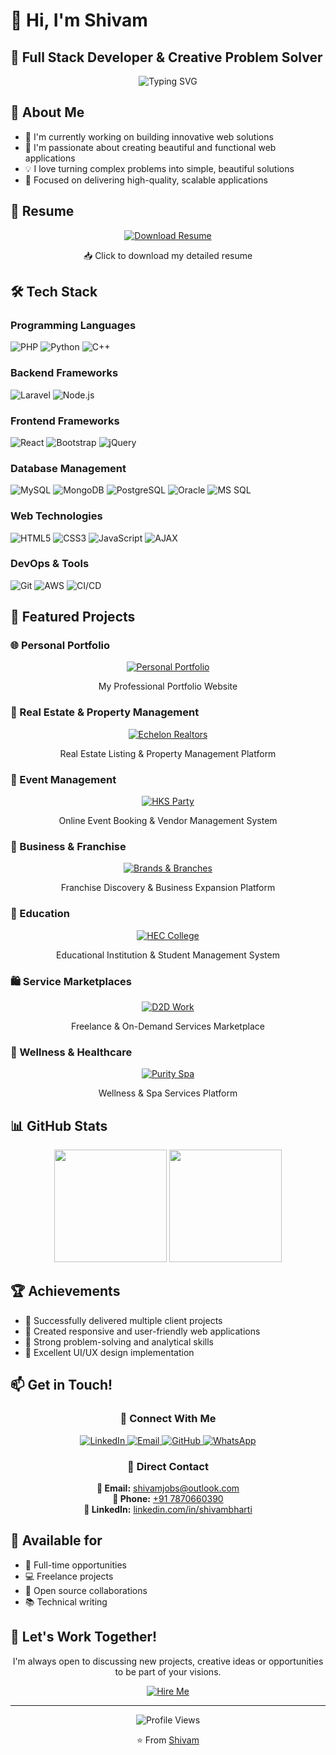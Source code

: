 # 👋 Hi, I'm Shivam

## 🚀 Full Stack Developer & Creative Problem Solver

<div align="center">
  <img src="https://readme-typing-svg.herokuapp.com?font=Fira+Code&pause=1000&color=2D9EF7&center=true&vCenter=true&width=435&lines=Passionate+Developer;Problem+Solver;Tech+Enthusiast" alt="Typing SVG" />
</div>

## 💫 About Me
- 🔭 I'm currently working on building innovative web solutions
- 🌱 I'm passionate about creating beautiful and functional web applications
- 💡 I love turning complex problems into simple, beautiful solutions
- 🎯 Focused on delivering high-quality, scalable applications

## 📄 Resume
<div align="center">
  <a href="https://github.com/theshivambharti/resume/blob/main/Shivam_Bharti_Web_developer.pdf" target="_blank">
    <img src="https://img.shields.io/badge/-Download_Resume-2D9EF7?style=for-the-badge&logo=adobe-acrobat-reader&logoColor=white" alt="Download Resume"/>
  </a>
  <p>📥 Click to download my detailed resume</p>
</div>

## 🛠️ Tech Stack

### Programming Languages
![PHP](https://img.shields.io/badge/-PHP-777BB4?style=flat-square&logo=php&logoColor=white)
![Python](https://img.shields.io/badge/-Python-3776AB?style=flat-square&logo=python&logoColor=white)
![C++](https://img.shields.io/badge/-C++-00599C?style=flat-square&logo=c%2B%2B&logoColor=white)

### Backend Frameworks
![Laravel](https://img.shields.io/badge/-Laravel-FF2D20?style=flat-square&logo=laravel&logoColor=white)
![Node.js](https://img.shields.io/badge/-Node.js-339933?style=flat-square&logo=node.js&logoColor=white)

### Frontend Frameworks
![React](https://img.shields.io/badge/-React-61DAFB?style=flat-square&logo=react&logoColor=black)
![Bootstrap](https://img.shields.io/badge/-Bootstrap-7952B3?style=flat-square&logo=bootstrap&logoColor=white)
![jQuery](https://img.shields.io/badge/-jQuery-0769AD?style=flat-square&logo=jquery&logoColor=white)

### Database Management
![MySQL](https://img.shields.io/badge/-MySQL-4479A1?style=flat-square&logo=mysql&logoColor=white)
![MongoDB](https://img.shields.io/badge/-MongoDB-47A248?style=flat-square&logo=mongodb&logoColor=white)
![PostgreSQL](https://img.shields.io/badge/-PostgreSQL-336791?style=flat-square&logo=postgresql&logoColor=white)
![Oracle](https://img.shields.io/badge/-Oracle-F80000?style=flat-square&logo=oracle&logoColor=white)
![MS SQL](https://img.shields.io/badge/-MS%20SQL-CC2927?style=flat-square&logo=microsoft-sql-server&logoColor=white)

### Web Technologies
![HTML5](https://img.shields.io/badge/-HTML5-E34F26?style=flat-square&logo=html5&logoColor=white)
![CSS3](https://img.shields.io/badge/-CSS3-1572B6?style=flat-square&logo=css3&logoColor=white)
![JavaScript](https://img.shields.io/badge/-JavaScript-F7DF1E?style=flat-square&logo=javascript&logoColor=black)
![AJAX](https://img.shields.io/badge/-AJAX-2D9EF7?style=flat-square&logo=ajax&logoColor=white)

### DevOps & Tools
![Git](https://img.shields.io/badge/-Git-F05032?style=flat-square&logo=git&logoColor=white)
![AWS](https://img.shields.io/badge/-AWS-232F3E?style=flat-square&logo=amazon-aws&logoColor=white)
![CI/CD](https://img.shields.io/badge/-CI/CD-2D9EF7?style=flat-square&logo=github-actions&logoColor=white)

## 🚀 Featured Projects

### 🌐 Personal Portfolio
<div align="center">
  <a href="https://theshivambharti.github.io/shivambharti/" target="_blank">
    <img src="https://img.shields.io/badge/-Personal_Portfolio-2D9EF7?style=for-the-badge&logo=bank&logoColor=white" alt="Personal Portfolio"/>
  </a>
  <p>My Professional Portfolio Website</p>
</div>

### 🏢 Real Estate & Property Management
<div align="center">
  <a href="https://www.echelonrealtors.com/" target="_blank">
    <img src="https://img.shields.io/badge/-Echelon_Realtors-2D9EF7?style=for-the-badge&logo=home&logoColor=white" alt="Echelon Realtors"/>
  </a>
  <p>Real Estate Listing & Property Management Platform</p>
</div>

### 🎉 Event Management
<div align="center">
  <a href="https://www.hksparty.com/" target="_blank">
    <img src="https://img.shields.io/badge/-HKS_Party-FF69B4?style=for-the-badge&logo=calendar&logoColor=white" alt="HKS Party"/>
  </a>
  <p>Online Event Booking & Vendor Management System</p>
</div>

### 💼 Business & Franchise
<div align="center">
  <a href="https://brandsandbranches.com/" target="_blank">
    <img src="https://img.shields.io/badge/-Brands_&_Branches-4CAF50?style=for-the-badge&logo=business&logoColor=white" alt="Brands & Branches"/>
  </a>
  <p>Franchise Discovery & Business Expansion Platform</p>
</div>

### 🏫 Education
<div align="center">
  <a href="https://www.heccollege.edu.in/" target="_blank">
    <img src="https://img.shields.io/badge/-HEC_College-FFA500?style=for-the-badge&logo=graduation-cap&logoColor=white" alt="HEC College"/>
  </a>
  <p>Educational Institution & Student Management System</p>
</div>

### 🛍️ Service Marketplaces
<div align="center">
  <a href="https://www.d2dwork.com/" target="_blank">
    <img src="https://img.shields.io/badge/-D2D_Work-9C27B0?style=for-the-badge&logo=shopping-cart&logoColor=white" alt="D2D Work"/>
  </a>
  <p>Freelance & On-Demand Services Marketplace</p>
</div>

### 🏥 Wellness & Healthcare
<div align="center">
  <a href="https://purityspa.in/" target="_blank">
    <img src="https://img.shields.io/badge/-Purity_Spa-00BCD4?style=for-the-badge&logo=heart&logoColor=white" alt="Purity Spa"/>
  </a>
  <p>Wellness & Spa Services Platform</p>
</div>

## 📊 GitHub Stats

<div align="center">
  <img height="180em" src="https://github-readme-stats.vercel.app/api?username=theshivambharti&show_icons=true&theme=radical&include_all_commits=true&count_private=true"/>
  <img height="180em" src="https://github-readme-stats.vercel.app/api/top-langs/?username=theshivambharti&layout=compact&langs_count=7&theme=radical"/>
</div>

## 🏆 Achievements
- 🏅 Successfully delivered multiple client projects
- 🌟 Created responsive and user-friendly web applications
- 💪 Strong problem-solving and analytical skills
- 🎨 Excellent UI/UX design implementation

## 📫 Get in Touch!

<div align="center">
  <h3>📱 Connect With Me</h3>
  <p>
    <a href="https://www.linkedin.com/in/shivambharti/" target="_blank">
      <img src="https://img.shields.io/badge/-LinkedIn-0077B5?style=for-the-badge&logo=linkedin&logoColor=white" alt="LinkedIn"/>
    </a>
    <a href="mailto:shivamjobs@outlook.com" target="_blank">
      <img src="https://img.shields.io/badge/-Email-D14836?style=for-the-badge&logo=gmail&logoColor=white" alt="Email"/>
    </a>
    <a href="https://github.com/theshivambharti" target="_blank">
      <img src="https://img.shields.io/badge/-GitHub-181717?style=for-the-badge&logo=github&logoColor=white" alt="GitHub"/>
    </a>
    <a href="https://wa.me/917870660390" target="_blank">
      <img src="https://img.shields.io/badge/-WhatsApp-25D366?style=for-the-badge&logo=whatsapp&logoColor=white" alt="WhatsApp"/>
    </a>
  </p>
</div>

<div align="center">
  <h3>📧 Direct Contact</h3>
  <p>
    <strong>📧 Email:</strong> <a href="mailto:shivamjobs@outlook.com" target="_blank">shivamjobs@outlook.com</a><br>
    <strong>📱 Phone:</strong> <a href="tel:+917870660390" target="_blank">+91 7870660390</a><br>
    <strong>💼 LinkedIn:</strong> <a href="https://www.linkedin.com/in/shivambharti/" target="_blank">linkedin.com/in/shivambharti</a>
  </p>
</div>

## 💼 Available for
- 🎯 Full-time opportunities
- 💻 Freelance projects
- 🤝 Open source collaborations
- 📚 Technical writing

## 🌟 Let's Work Together!
<div align="center">
  <p>I'm always open to discussing new projects, creative ideas or opportunities to be part of your visions.</p>
  <a href="mailto:shivamjobs@outlook.com" target="_blank">
    <img src="https://img.shields.io/badge/-Hire_Me-2D9EF7?style=for-the-badge&logo=mail&logoColor=white" alt="Hire Me"/>
  </a>
</div>

---
<div align="center">
  <img src="https://komarev.com/ghpvc/?username=theshivambharti&color=blueviolet" alt="Profile Views"/>
  <p>⭐️ From <a href="https://github.com/theshivambharti" target="_blank">Shivam</a></p>
</div> 
